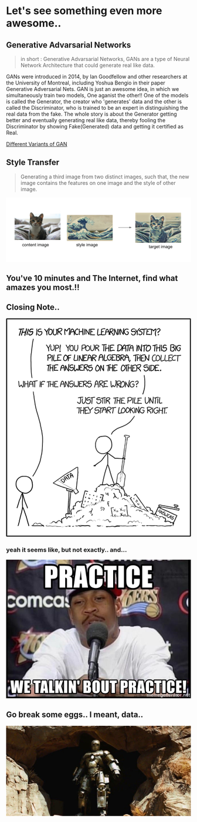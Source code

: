 # Let's  see something even more awesome..

## Generative Advarsarial Networks

> in short : Generative Advarsarial Networks, GANs are a type of Neural Network Architecture that could generate real like data.

GANs were introduced in 2014, by Ian Goodfellow and other researchers at the University of Montreal, including Yoshua Bengio in their paper Generative Adversarial Nets. GAN is just an awesome idea, in which we simultaneously train two models, One aganist the other!! One of the models is called the Generator, the creator who 'generates' data and the other is called the Discriminator, who is trained to be an expert in distinguishing the real data from the fake. The whole story is about the Generator getting better and eventually generating real like data, thereby fooling the Discriminator by showing Fake(Generated) data and getting it certified as Real.

[Different Variants of GAN](https://github.com/GokulDas027/Generative-Adversarial-Networks-GANs)

## Style Transfer

> Generating a third image from two distinct images, such that, the new image contains the features on one image and the style of other image.

![style transfer](assets/style_tx_cat.png)

## You've 10 minutes and The Internet, find what amazes you most.!!

## Closing Note..

![data heap](assets/ml_data_linalg.png)

### yeah it seems like, but not exactly.. and...

![practice](assets/practice-we-talkin-bout-practice.jpg)


## Go break some eggs.. I meant, data..

![let it start](assets/let_it_starts.jpg)
